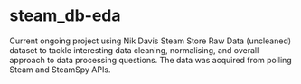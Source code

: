 # steam_db-eda
Current ongoing project using Nik Davis Steam Store Raw Data (uncleaned) dataset to tackle interesting data cleaning, normalising, and overall approach to data processing questions.   The data was acquired from polling Steam and SteamSpy APIs.
